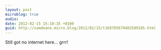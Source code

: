 ```yaml
---
layout: post
microblog: true
audio: 
date: 2012-02-15 15:10:35 +0100
guid: http://samdeane.micro.blog/2012/02/15/t169785679482589185.html
---
```

Still got no internet here... grrr!
